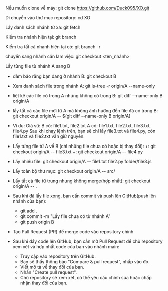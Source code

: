 Nếu muốn clone về máy: git clone https://github.com/Duck095/XO.git

Di chuyển vào thư mục repository: cd XO

Lấy danh sách nhánh từ xa: git fetch

Kiểm tra nhánh hiện tại: git branch

Kiểm tra tất cả nhanh hiện tại có: git branch -r

chuyển sang nhánh cần làm việc: git checkout <tên_nhánh>


Lấy từng file từ nhánh A sang B
- đảm bảo rằng bạn đang ở nhánh B: git checkout B

- Xem danh sách file trong nhánh A: git ls-tree -r origin/A --name-only

- liệt kê các file có trong A nhưng không có trong B: git diff --name-only B origin/A

- lấy tất cả các file mới từ A mà không ảnh hưởng đến file đã có trong B: git checkout origin/A -- $(git diff --name-only B origin/A)
- Ví dụ: Giả sử:
B có: file1.txt, file2.txt
A có: file1.txt, file2.txt, file3.txt, file4.py
Sau khi chạy lệnh trên, bạn sẽ chỉ lấy file3.txt và file4.py, còn file1.txt và file2.txt vẫn giữ nguyên.

- Lấy từng file từ A về B (chỉ những file chưa có hoặc bị thay đổi):
  +: git checkout origin/A -- file3.txt
  +: git checkout origin/A -- file4.py

- Lấy nhiều file: git checkout origin/A -- file1.txt file2.py folder/file3.js

- Lấy toàn bộ thư mục: git checkout origin/A -- src/

- Lấy tất cả file từ trung nhưng không merge(hợp nhất): git checkout origin/A -- .


- Sau khi đã lấy file xong, bạn cần commit và push lên GitHub(push lên nhánh của bạn):
  + git add .
  + git commit -m "Lấy file chưa có từ nhánh A"
  + git push origin B

- Tạo Pull Request (PR) để merge code vào repository chính
- Sau khi đẩy code lên GitHub, bạn cần mở Pull Request để chủ repository xem xét và hợp nhất code của bạn vào nhánh main:
  + Truy cập vào repository trên GitHub.
  + Bạn sẽ thấy thông báo "Compare & pull request", nhấp vào đó.
  + Viết mô tả về thay đổi của bạn.
  + Nhấn "Create pull request".
  + Chủ repository sẽ xem xét, có thể yêu cầu chỉnh sửa hoặc chấp nhận thay đổi của bạn.

